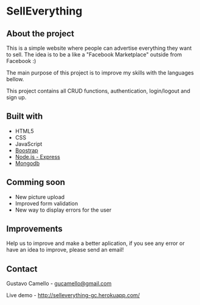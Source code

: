 # SellEverything

## About the project

This is a simple website where people can advertise everything they want to sell.
The idea is to be a like a "Facebook Marketplace" outside from Facebook :)

The main purpose of this project is to improve my skills with the languages bellow.

This project contains all CRUD functions, authentication, login/logout and sign up.

## Built with
- HTML5
- CSS
- JavaScript
- [Boostrap](https://getbootstrap.com/)
- [Node.js - Express](https://expressjs.com/)
- [Mongodb](http://mongodb.com)

## Comming soon
- New picture upload
- Improved form validation
- New way to display errors for the user

## Improvements
Help us to improve and make a better aplication, if you see any error or have an idea
to improve, please send an email!

## Contact

Gustavo Camello - gucamello@gmail.com

Live demo - http://selleverything-gc.herokuapp.com/
